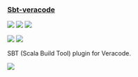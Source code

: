 ### [Sbt-veracode](https://github.com/sullis/sbt-veracode)

![](https://img.shields.io/github/stars/sullis/sbt-veracode.svg?style=social)
![](https://img.shields.io/github/forks/sullis/sbt-veracode.svg?style=social)
![](https://img.shields.io/github/watchers/sullis/sbt-veracode.svg?style=social)

![](https://img.shields.io/github/languages/top/sullis/sbt-veracode)
![](https://img.shields.io/github/contributors/sullis/sbt-veracode)

SBT (Scala Build Tool) plugin for Veracode.

[![](https://img.shields.io/github/followers/sullis?label=sullis&style=social)](https://github.com/sullis)

